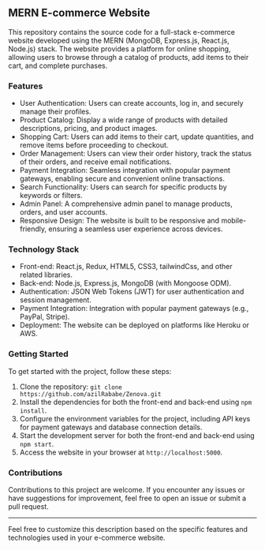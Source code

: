 ## MERN E-commerce Website

This repository contains the source code for a full-stack e-commerce website developed using the MERN (MongoDB, Express.js, React.js, Node.js) stack. The website provides a platform for online shopping, allowing users to browse through a catalog of products, add items to their cart, and complete purchases.

### Features

- User Authentication: Users can create accounts, log in, and securely manage their profiles.
- Product Catalog: Display a wide range of products with detailed descriptions, pricing, and product images.
- Shopping Cart: Users can add items to their cart, update quantities, and remove items before proceeding to checkout.
- Order Management: Users can view their order history, track the status of their orders, and receive email notifications.
- Payment Integration: Seamless integration with popular payment gateways, enabling secure and convenient online transactions.
- Search Functionality: Users can search for specific products by keywords or filters.
- Admin Panel: A comprehensive admin panel to manage products, orders, and user accounts.
- Responsive Design: The website is built to be responsive and mobile-friendly, ensuring a seamless user experience across devices.

### Technology Stack

- Front-end: React.js, Redux, HTML5, CSS3, tailwindCss, and other related libraries.
- Back-end: Node.js, Express.js, MongoDB (with Mongoose ODM).
- Authentication: JSON Web Tokens (JWT) for user authentication and session management.
- Payment Integration: Integration with popular payment gateways (e.g., PayPal, Stripe).
- Deployment: The website can be deployed on platforms like Heroku or AWS.

### Getting Started

To get started with the project, follow these steps:

1. Clone the repository: `git clone https://github.com/azilRababe/Zenova.git`
2. Install the dependencies for both the front-end and back-end using `npm install`.
3. Configure the environment variables for the project, including API keys for payment gateways and database connection details.
4. Start the development server for both the front-end and back-end using `npm start`.
5. Access the website in your browser at `http://localhost:5000`.

### Contributions

Contributions to this project are welcome. If you encounter any issues or have suggestions for improvement, feel free to open an issue or submit a pull request.

---

Feel free to customize this description based on the specific features and technologies used in your e-commerce website.
